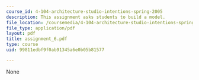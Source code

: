 ```yaml
---
course_id: 4-104-architecture-studio-intentions-spring-2005
description: This assignment asks students to build a model.
file_location: /coursemedia/4-104-architecture-studio-intentions-spring-2005/99811edbf9f0ab91345a6e0b05b81577_assignment_6.pdf
file_type: application/pdf
layout: pdf
title: assignment_6.pdf
type: course
uid: 99811edbf9f0ab91345a6e0b05b81577

---
```

None